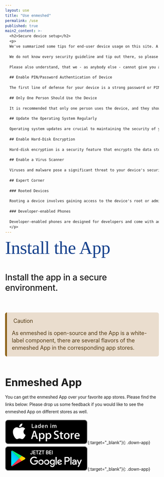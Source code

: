 ```yaml
---
layout: use
title: "Use enmeshed"
permalink: /use
published: true
main2_content: >-
  <h2>Secure device setup</h2>
  <p>
  We've summarized some tips for end-user device usage on this site. A great resource for more in-depth information about those tips is the [website of the Federal Office for Information Security (BSI, Bundesamt für Sicherheit in der Informationstechnik).](https://www.bsi.bund.de/EN/Themen/Verbraucherinnen-und-Verbraucher/Informationen-und-Empfehlungen/Cyber-Sicherheitsempfehlungen/Basisschutz-fuer-Computer-Mobilgeraete/Schutz-fuer-Mobilgeraete/Sicherheit-bei-Apps/sicherheit-bei-apps_node.html)

  We do not know every security guideline and tip out there, so please also check security tips of your operating systems like ([Android](https://www.android.com/intl/safety/), or [iOS](https://support.apple.com/guide/security/welcome/web)).

  Please also understand, that we - as anybody else - cannot give you any security guaranty of your device or our system. With this page we are addressing the most common risks of end-user device usage. Even if you follow those guidances, it might happen that a security incident happens.

  ## Enable PIN/Password Authentication of Device

  The first line of defense for your device is a strong password or PIN. It is essential to enable this feature on your device to prevent unauthorized access. A secure password should be at least between eight and twelve characters long and contain a mixture of upper and lower case letters, numbers and symbols. Additionally, you should avoid using easily guessable passwords, such as birthdays or names.

  ## Only One Person Should Use the Device

  It is recommended that only one person uses the device, and they should not share their password with anyone. Sharing passwords can lead to unauthorized access and compromise the security of the device.

  ## Update the Operating System Regularly

  Operating system updates are crucial to maintaining the security of your device. These updates often include security patches that address vulnerabilities and bugs that could compromise your device's security. Therefore, it is important to keep your device's operating system up-to-date with the latest patches and updates.

  ## Enable Hard-Disk Encryption

  Hard-disk encryption is a security feature that encrypts the data stored on your device's hard disk. This feature adds an extra layer of security to your device, making it difficult for anyone to access your data if the device is lost or stolen.

  ## Enable a Virus Scanner

  Viruses and malware pose a significant threat to your device's security. It is important to enable a virus scanner on your device to protect it from potential threats. The virus scanner will scan your device for viruses and malware and alert you if it detects any threats.

  ## Expert Corner

  ### Rooted Devices

  Rooting a device involves gaining access to the device's root or administrative privileges. While rooting a device provides greater control over the device, it also exposes the device to potential security risks. Rooted devices are more vulnerable to malware and other security threats. Therefore, it is recommended to avoid rooting your device unless you have a good reason to do so.

  ### Developer-enabled Phones

  Developer-enabled phones are designed for developers and come with additional features that allow them to customize the device's software. However, these features also make the device more vulnerable to potential security risks. Therefore, it is important to be cautious when using developer-enabled phones and avoid installing apps from untrusted sources.
  </p>
---
```


<style type="text/css">

    p {
    line-height: 24px;
    letter-spacing: -0.18px;
}

  .page__footer:before {
    display: none;
  }

  .page__footer {
    margin-top: 0;
  }

  h2 {
    margin-top: 0;
    }
    .second-half {
    padding-bottom: calc(128px - 1.3em);
}

#page-title {
    display: none;
}

h2#install-the-app {
    font-family: "Work Sans";
    font-size: 60px;
    font-style: normal;
    font-weight: 500;
    line-height: 60px;
    letter-spacing: -0.6px;
    color: var(--Primary-Colors-nmshd-Dark-Blue, #17428D);
}

.page__content h2 {
    padding-bottom: 16px;
    border-bottom: none;
    margin-bottom: 0;
}

.special-sub {
    font-size: 28px;
font-style: normal;
font-weight: 500;
line-height: 34px; /* 121.429% */
letter-spacing: -0.28px;
}

.caution-box {
          margin: 64px 0;
    border-radius: 6px;
    background: var(--tints-shades-nmshd-gold-nmshd-gold-10, #EADDCE);
    padding: 16px;
    border-left: 6px solid var(--Harmony-Colors-nmshd-Gold, #8C6117);
    font-size: 18px;
    line-height: 24px;
    letter-spacing: -0.18px;
        display: flex;
    flex-direction: column;
    gap: 16px;
    color: var(--tints-shades-nmshd-gold-nmshd-gold-70, #533B14);

}

.caution-box span {
    display: flex;
    gap: 5px;}

.caution-box span:before {
    content: url(/assets/images/warning.svg);
}

h3#enmeshed-app {
    font-size: 34px;
        margin-bottom: 16px;
}

.down-app {
       margin: 32px 0 calc(32px - 1.3em) 0;
    display: inline-block;
        margin-right: 10px;
}

    #main {
        padding-top: 200px;
        padding-bottom: 128px;
    }

</style>

## Install the App

<span class="special-sub">Install the app in a secure environment.</span>

<div class="caution-box">
<span>Caution</span>
As enmeshed is open-source and the App is a white-label component, there are several flavors of the enmeshed App in the corresponding app stores.
</div>

### Enmeshed App

You can get the enmeshed App over your favorite app stores. Please find the links below:
Please drop us some feedback if you would like to see the enmeshed App on different stores as well.

[![Laden im Appstore](/assets/images/appstore.svg)](https://example.com){:target="\_blank"}{: .down-app} [![Jetzt bei Google Play](/assets/images/gplay.svg)](https://example.com){:target="\_blank"}{: .down-app}

<!-- component = app -->

<!-- markdownlint-disable MD011 -->
<!-- <style>


    .container {
        position: relative;
        max-width: 320px;
        width: 100%;
    }
    .select-btn {
        display: flex;
        cursor: pointer;
    }

    .list-items {
        position: relative;
        padding: 16px;
        box-shadow: 0 5px 10px rgba(0, 0, 0, 0.1);
        display: none;
        position: fixed;
        background-color: #fff;
        z-index: 1;
    }
    .select-btn.open ~ .list-items {
        display: block;
    }
    .list-items .item {
        display: flex;
        align-items: center;
        cursor: pointer;
    }
    .item .item-text {
        font-weight: 400;
    }
    .item .checkbox {
        display: flex;
        align-items: center;
        justify-content: center;
        height: 16px;
        width: 16px;
        border-radius: 4px;
        margin-right: 12px;
        border: 1.5px solid #c0c0c0;
        transition: all 0.3s ease-in-out;
    }
    .item.checked .checkbox {
        background-color: #0092ca;
        border-color: #0092ca;
    }
</style>
<script>
    function searchByName() {
        // Declare variables
        var input, filter, table, tr, td, i, txtValue;
        input = document.getElementById("searchByNameInput");
        filter = input.value.toUpperCase();
        table = document.getElementById("myTable");
        tr = table.getElementsByTagName("tr");

        // Loop through all table rows, and hide those who don't match the search query
        for (i = 0; i < tr.length; i++) {
            td = tr[i].getElementsByTagName("td")[0];
            if (td) {
                txtValue = td.textContent || td.innerText;
                if (txtValue.toUpperCase().indexOf(filter) > -1) {
                    tr[i].style.display = "";
                } else {
                    tr[i].style.display = "none";
                }
            }
        }
    }
    function filter(input) {
        // Declare variables
        var table, tr, td, i, txtValue;
        table = document.getElementById("myTable");
        tr = table.getElementsByTagName("tr");

        // Loop through all table rows, and hide those who don't match the search query
        for (i = 0; i < tr.length; i++) {
            for (const [key, column] of Object.entries(input)) {
                td = tr[i].getElementsByTagName("td")[key];
                if (td) {
                    txtValue = td.textContent || td.innerText;
                    // Loop through all columns

                    if (column.includes(txtValue)) {
                        tr[i].style.display = "";
                    } else {
                        tr[i].style.display = "none";
                        break;
                    }
                }
            }
        }
    }
</script>

<input type="text" id="searchByNameInput" onkeyup="searchByName()" placeholder="Search for title.." />
{% assign scenarios = site.docs_scenarios | where: "type", "scenario" %}

<table id="myTable" style="width: 100%; display: table">
    <tr>
        <th style="width: 30%">Title</th>
        <th style="width: 30%">
            <div class="container">
                <div class="select-btn">Category ⌄</div>
                <ul class="list-items" id="category"></ul>
            </div>
        </th>
        <th style="width: 20%">
            <div class="container">
                <div class="select-btn">customer ⌄</div>
                <ul class="list-items" id="customer"></ul>
            </div>
        </th>
        <th style="width: 20%">
            <div class="container">
                <div class="select-btn">Component ⌄</div>
                <ul class="list-items" id="component"></ul>
            </div>
        </th>
    </tr>
    {% for doc in scenarios %}
    <tr>
        <td>
            <a href="{{ doc.url | relative_url }}">{{ doc.title }}</a>
        </td>
        <td>{{ doc.category }}</td>
        <td>{{ doc.customer }}</td>
        <td>{{ doc.component }}</td>
    </tr>
    {% endfor %}
</table>

<script>
    const table = document.getElementById("myTable");
    const search = {
        0: [], //Title
        1: [], //Category
        2: [], //Customer
        3: [], //Component
    };
    //Push data into search
    for (var i = 1, row; (row = table.rows[i]); i++) {
        for (var j = 0, col; (col = row.cells[j]); j++) {
            search[j].push(col.innerHTML.trim());
        }
    }
    //Remove duplicates
    for (const [key, column] of Object.entries(search)) {
        search[key] = column.filter(
            (value, index, array) => array.indexOf(value) == index
        );
    }

    //Create list elements
    for (const [key, column] of Object.entries(search)) {
        const list = document.getElementById(
            table.rows[0].cells[key].children[0].children[1].id
        );

        for (const value of column) {
            const element = document.createElement("li");
            element.classList.add("item");
            const elementText = document.createElement("span");
            elementText.classList.add("item-text");
            elementText.innerHTML = value;
            const checkbox = document.createElement("span");
            checkbox.classList.add("checkbox");
            element.appendChild(checkbox);
            element.appendChild(elementText);
            list.appendChild(element);
        }
    }

    const item = document.querySelectorAll(".item");
    item.forEach((item) => {
        item.addEventListener("click", (e) => {
            e.target.classList.toggle("checked");
            e.target.children[0].classList.toggle("checked");

            filter({
                0: [],
                1: Array.from(
                    document.querySelectorAll("#category .checked span.item-text")
                ).map((value) => value.innerHTML),
                2: Array.from(
                    document.querySelectorAll("#customer .checked span.item-text")
                ).map((value) => value.innerHTML),
                3: Array.from(
                    document.querySelectorAll("#component .checked span.item-text")
                ).map((value) => value.innerHTML),
            });
        });
    });

    const selectBtn = document.querySelectorAll(".select-btn");
    selectBtn.forEach((btn) => {
        btn.addEventListener("click", () => {
            btn.classList.toggle("open");
        });
    });
</script> -->
